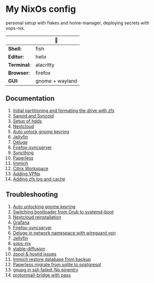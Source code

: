 # My NixOs config

personal setup with flakes and home-manager, deploying secrets with sops-nix.

| | 💾 |
|-|-|
| **Shell:** | fish |
| **Editor:** | helix |
| **Terminal:** | alacritty |
| **Browser:** | firefox |
| **GUI:** | gnome + wayland |


## Documentation

1. [Initial partitioning and formating the drive with zfs](./documentation_and_trouble_shooting.md#initial)
2. [Sanoid and Syncoid](./documentation_and_trouble_shooting.md#Sanoid)
3. [Setup of hdds](./documentation_and_trouble_shooting.md#hdds)
4. [Nextcloud](./documentation_and_trouble_shooting.md#Nextcloud)
5. [Auto unlock gnome keyring](./documentation_and_trouble_shooting.md#keyring)
6. [Jellyfin](./documentation_and_trouble_shooting.md#jellyfin)
7. [Deluge](./documentation_and_trouble_shooting.md#deluge)
8. [Firefox-syncserver](./documentation_and_trouble_shooting.md#firefox-syncserver)
9. [Syncthing](./documentation_and_trouble_shooting.md#syncthing)
10. [Paperless](./documentation_and_trouble_shooting.md#paperless)
11. [Immich](./documentation_and_trouble_shooting.md#immich)
12. [Citrix Workspace](./documentation_and_trouble_shooting.md#citrix)
13. [Adding VPNs](./documentation_and_trouble_shooting.md#vpn)
14. [Adding zfs log and cache](./documentation_and_trouble_shooting.md#logcache)


## Troubleshooting <a name="trouble"></a>

1. [Auto unlocking gnome keyring](./documentation_and_trouble_shooting.md#keyring-blank)
2. [Switching bootloader from Grub to systemd-boot](./documentation_and_trouble_shooting.md#bootloader)
3. [Nextcloud reinstallation](./documentation_and_trouble_shooting.md#nextcloud)
4. [Grafana](./documentation_and_trouble_shooting.md#grafana-trouble)
5. [Firefox-syncserver](./documentation_and_trouble_shooting.md#syncserver)
6. [Deluge in network namespace with wireguard vpn](./documentation_and_trouble_shooting.md#deluge-netns)
7. [Jellyfin](./documentation_and_trouble_shooting.md#jellerror)
8. [sops-nix](./documentation_and_trouble_shooting.md#sops-nix-trouble)
9. [stable-diffusion](./documentation_and_trouble_shooting.md#stable-diffusion)
10. [zpool & hostid issues](./documentation_and_trouble_shooting.md#zpool-hostid)
11. [Immich restore database from backup](./documentation_and_trouble_shooting.md#restore-immichdb)
12. [Paperless migrate from sqlite to postgresql](./documentation_and_trouble_shooting.md#paperdbmigration)
13. [gnupg in ssh failed: No pinentry](./documentation_and_trouble_shooting.md#gpg-ssh)
14. [protonmail-bridge with pass](./documentation_and_trouble_shooting.md#bridge-pass)
